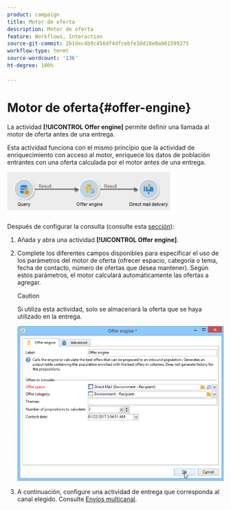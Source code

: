 ```yaml
---
product: campaign
title: Motor de oferta
description: Motor de oferta
feature: Workflows, Interaction
source-git-commit: 2b1dec4b9c456df4dfcebfe10d18e0ab01599275
workflow-type: tm+mt
source-wordcount: '136'
ht-degree: 100%

---
```


# Motor de oferta{#offer-engine}

La actividad **[!UICONTROL Offer engine]** permite definir una llamada al motor de oferta antes de una entrega.

Esta actividad funciona con el mismo principio que la actividad de enriquecimiento con acceso al motor, enriquece los datos de población entrantes con una oferta calculada por el motor antes de una entrega.

![](assets/int_offerengine_activity2.png)

Después de configurar la consulta (consulte esta [sección](query.md)):

1. Añada y abra una actividad **[!UICONTROL Offer engine]**.
1. Complete los diferentes campos disponibles para especificar el uso de los parámetros del motor de oferta (ofrecer espacio, categoría o tema, fecha de contacto, número de ofertas que desea mantener). Según estos parámetros, el motor calculará automáticamente las ofertas a agregar.

   >[!CAUTION]
   >
   >Si utiliza esta actividad, solo se almacenará la oferta que se haya utilizado en la entrega.

   ![](assets/int_offerengine_activity1.png)

1. A continuación, configure una actividad de entrega que corresponda al canal elegido. Consulte [Envíos multicanal](cross-channel-deliveries.md).
